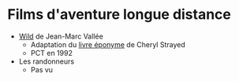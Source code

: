 # Films d'aventure longue distance

- [Wild](https://www.imdb.com/title/tt2305051/) de Jean-Marc Vallée
  - Adaptation du [livre éponyme](#/blog/4) de Cheryl Strayed
  - PCT en 1992
- Les randonneurs
  - Pas vu